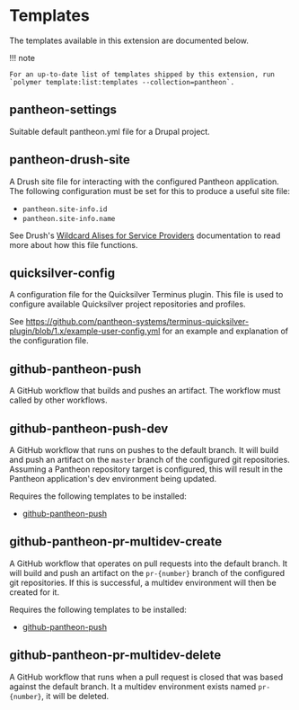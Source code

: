 # Templates

The templates available in this extension are documented below.

!!! note

    For an up-to-date list of templates shipped by this extension, run
    `polymer template:list:templates --collection=pantheon`.


## pantheon-settings

Suitable default pantheon.yml file for a Drupal project.

## pantheon-drush-site

A Drush site file for interacting with the configured Pantheon application. The following configuration must be set for
this to produce a useful site file:

- `pantheon.site-info.id`
- `pantheon.site-info.name`

See Drush's [Wildcard Alises for Service Providers](https://www.drush.org/13.x/site-aliases/#wildcard-aliases-for-service-providers)
documentation to read more about how this file functions.

## quicksilver-config

A configuration file for the Quicksilver Terminus plugin. This file is used to configure available Quicksilver project
repositories and profiles.

See https://github.com/pantheon-systems/terminus-quicksilver-plugin/blob/1.x/example-user-config.yml for an example
and explanation of the configuration file.

## github-pantheon-push

A GitHub workflow that builds and pushes an artifact. The workflow must called by other workflows.

## github-pantheon-push-dev

A GitHub workflow that runs on pushes to the default branch. It will build and push an artifact on the `master` branch
of the configured git repositories. Assuming a Pantheon repository target is configured, this will result in the
Pantheon application's dev environment being updated.

Requires the following templates to be installed:

- [github-pantheon-push](#github-pantheon-push)

## github-pantheon-pr-multidev-create

A GitHub workflow that operates on pull requests into the default branch. It will build and push an artifact on the
`pr-{number}` branch of the configured git repositories. If this is successful, a multidev environment will then
be created for it.

Requires the following templates to be installed:

- [github-pantheon-push](#github-pantheon-push)

## github-pantheon-pr-multidev-delete

A GitHub workflow that runs when a pull request is closed that was based against the default branch. It a multidev
environment exists named `pr-{number}`, it will be deleted.
